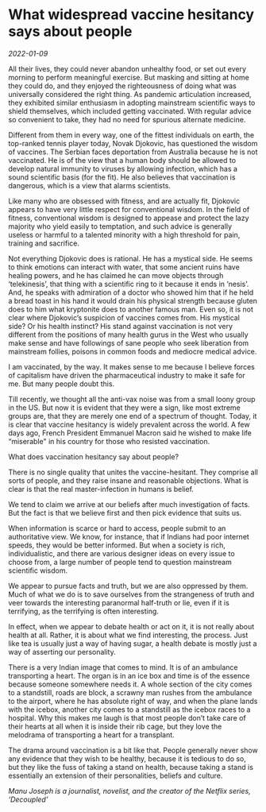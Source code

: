 # What widespread vaccine hesitancy says about people

*2022-01-09*

All their lives, they could never abandon unhealthy food, or set out
every morning to perform meaningful exercise. But masking and sitting at
home they could do, and they enjoyed the righteousness of doing what was
universally considered the right thing. As pandemic articulation
increased, they exhibited similar enthusiasm in adopting mainstream
scientific ways to shield themselves, which included getting vaccinated.
With regular advice so convenient to take, they had no need for spurious
alternate medicine.

Different from them in every way, one of the fittest individuals on
earth, the top-ranked tennis player today, Novak Djokovic, has
questioned the wisdom of vaccines. The Serbian faces deportation from
Australia because he is not vaccinated. He is of the view that a human
body should be allowed to develop natural immunity to viruses by
allowing infection, which has a sound scientific basis (for the fit). He
also believes that vaccination is dangerous, which is a view that alarms
scientists.

Like many who are obsessed with fitness, and are actually fit, Djokovic
appears to have very little respect for conventional wisdom. In the
field of fitness, conventional wisdom is designed to appease and protect
the lazy majority who yield easily to temptation, and such advice is
generally useless or harmful to a talented minority with a high
threshold for pain, training and sacrifice.

Not everything Djokovic does is rational. He has a mystical side. He
seems to think emotions can interact with water, that some ancient ruins
have healing powers, and he has claimed he can move objects through
‘telekinesis’, that thing with a scientific ring to it because it ends
in ‘nesis’. And, he speaks with admiration of a doctor who showed him
that if he held a bread toast in his hand it would drain his physical
strength because gluten does to him what kryptonite does to another
famous man. Even so, it is not clear where Djokovic’s suspicion of
vaccines comes from. His mystical side? Or his health instinct? His
stand against vaccination is not very different from the positions of
many health gurus in the West who usually make sense and have followings
of sane people who seek liberation from mainstream follies, poisons in
common foods and mediocre medical advice.

I am vaccinated, by the way. It makes sense to me because I believe
forces of capitalism have driven the pharmaceutical industry to make it
safe for me. But many people doubt this.

Till recently, we thought all the anti-vax noise was from a small loony
group in the US. But now it is evident that they were a sign, like most
extreme groups are, that they are merely one end of a spectrum of
thought. Today, it is clear that vaccine hesitancy is widely prevalent
across the world. A few days ago, French President Emmanuel Macron said
he wished to make life “miserable" in his country for those who resisted
vaccination.

What does vaccination hesitancy say about people?

There is no single quality that unites the vaccine-hesitant. They
comprise all sorts of people, and they raise insane and reasonable
objections. What is clear is that the real master-infection in humans is
belief.

We tend to claim we arrive at our beliefs after much investigation of
facts. But the fact is that we believe first and then pick evidence that
suits us.

When information is scarce or hard to access, people submit to an
authoritative view. We know, for instance, that if Indians had poor
internet speeds, they would be better informed. But when a society is
rich, individualistic, and there are various designer ideas on every
issue to choose from, a large number of people tend to question
mainstream scientific wisdom.

We appear to pursue facts and truth, but we are also oppressed by them.
Much of what we do is to save ourselves from the strangeness of truth
and veer towards the interesting paranormal half-truth or lie, even if
it is terrifying, as the terrifying is often interesting.

In effect, when we appear to debate health or act on it, it is not
really about health at all. Rather, it is about what we find
interesting, the process. Just like tea is usually just a way of having
sugar, a health debate is mostly just a way of asserting our
personality.

There is a very Indian image that comes to mind. It is of an ambulance
transporting a heart. The organ is in an ice box and time is of the
essence because someone somewhere needs it. A whole section of the city
comes to a standstill, roads are block, a scrawny man rushes from the
ambulance to the airport, where he has absolute right of way, and when
the plane lands with the icebox, another city comes to a standstill as
the icebox races to a hospital. Why this makes me laugh is that most
people don’t take care of their hearts at all when it is inside their
rib cage, but they love the melodrama of transporting a heart for a
transplant.

The drama around vaccination is a bit like that. People generally never
show any evidence that they wish to be healthy, because it is tedious to
do so, but they like the fuss of taking a stand on health, because
taking a stand is essentially an extension of their personalities,
beliefs and culture.

*Manu Joseph is a journalist, novelist, and the creator of the Netflix
series, ‘Decoupled’*
